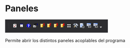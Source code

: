 # Paneles

![Barra de herramientas Paneles](../../../.gitbook/assets/paneles.png)

Permite abrir los distintos paneles acoplables del programa
